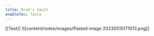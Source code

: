```yaml
---
title: Brad's Vault
enableToc: fasle
---
```


[[Test]]
![[content/notes/images/Pasted image 20230515171013.png]]